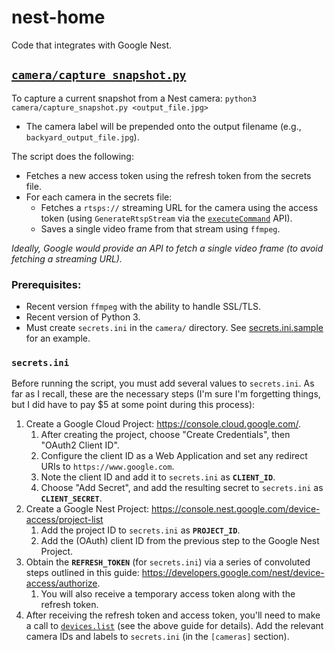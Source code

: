 # nest-home

Code that integrates with Google Nest.

## [`camera/capture_snapshot.py`](camera/capture_snapshot.py)

To capture a current snapshot from a Nest camera: `python3 camera/capture_snapshot.py <output_file.jpg>`
 - The camera label will be prepended onto the output filename (e.g., `backyard_output_file.jpg`).

The script does the following:
- Fetches a new access token using the refresh token from the secrets file.
- For each camera in the secrets file:
   - Fetches a `rtsps://` streaming URL for the camera using the access token (using `GenerateRtspStream` via the [`executeCommand`](https://developers.google.com/nest/device-access/api) API).
   - Saves a single video frame from that stream using `ffmpeg`.

*Ideally, Google would provide an API to fetch a single video frame (to avoid fetching a streaming URL).*

### Prerequisites:
- Recent version `ffmpeg` with the ability to handle SSL/TLS.
- Recent version of Python 3.
- Must create `secrets.ini` in the `camera/` directory. See [secrets.ini.sample](camera/secrets.ini.sample) for an example.

### `secrets.ini`

Before running the script, you must add several values to `secrets.ini`. As far as I recall, these are the necessary steps (I'm sure I'm forgetting things, but I did have to pay $5 at some point during this process):

1. Create a Google Cloud Project: https://console.cloud.google.com/. 
   1. After creating the project, choose "Create Credentials", then "OAuth2 Client ID". 
   1. Configure the client ID as a Web Application and set any redirect URIs to `https://www.google.com`. 
   1. Note the client ID and add it to `secrets.ini` as **`CLIENT_ID`**.
   1. Choose "Add Secret", and add the resulting secret to `secrets.ini` as **`CLIENT_SECRET`**.
1. Create a Google Nest Project: https://console.nest.google.com/device-access/project-list
   1. Add the project ID to `secrets.ini` as **`PROJECT_ID`**.
   1. Add the (OAuth) client ID from the previous step to the Google Nest Project.
1. Obtain the **`REFRESH_TOKEN`** (for `secrets.ini`) via a series of convoluted steps outlined in this guide: https://developers.google.com/nest/device-access/authorize. 
   1. You will also receive a temporary access token along with the refresh token.
1. After receiving the refresh token and access token, you'll need to make a call to [`devices.list`](https://developers.google.com/nest/device-access/reference/rest/v1/enterprises.devices/list) (see the above guide for details). Add the relevant camera IDs and labels to `secrets.ini` (in the `[cameras]` section).



